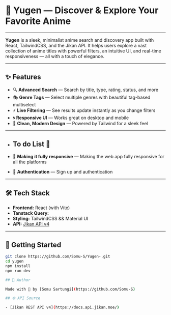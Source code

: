 # 🌌 Yugen — Discover & Explore Your Favorite Anime

---

**Yugen** is a sleek, minimalist anime search and discovery app built with React, TailwindCSS, and the Jikan API. It helps users explore a vast collection of anime titles with powerful filters, an intuitive UI, and real-time responsiveness — all with a touch of elegance.

---

## ✨ Features

- 🔍 **Advanced Search** — Search by title, type, rating, status, and more
- 🎭 **Genre Tags** — Select multiple genres with beautiful tag-based multiselect
- ⚡ **Live Filtering** — See results update instantly as you change filters
- 🌀 **Responsive UI** — Works great on desktop and mobile
- 💅 **Clean, Modern Design** — Powered by Tailwind for a sleek feel

---
  

- ## To do List 📃 

- 📱 **Making it fully responsive** — Making the web app fully responsive for all the platforms
- 🔑 **Authentication** — Sign up and authentication 


---

## 🛠 Tech Stack

- **Frontend:** React (with Vite)
- **Tanstack Query:** 
- **Styling:** TailwindCSS && Material UI
- **API:** [Jikan API v4](https://docs.api.jikan.moe/)

---

## 🚀 Getting Started

```bash
git clone https://github.com/Somu-S/Yugen-.git
cd yugen
npm install
npm run dev

## 👤 Author

Made with 💜 by [Somu Sartungi](https://github.com/Somu-S)

## 🌐 API Source

- [Jikan REST API v4](https://docs.api.jikan.moe/)
